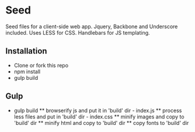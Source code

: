 # Seed

Seed files for a client-side web app. Jquery, Backbone and Underscore included. Uses LESS for CSS. Handlebars for JS templating. 

## Installation

* Clone or fork this repo
* npm install
* gulp build

## Gulp

* gulp build
** browserify js and put it in 'build' dir - index.js
** process less files and put in 'build' dir - index.css
** minify images and copy to 'build' dir
** minify html and copy to 'build' dir
** copy fonts to 'build' dir

